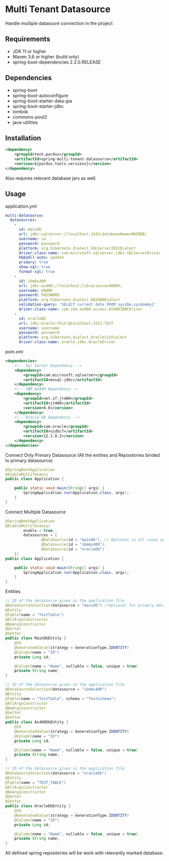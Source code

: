 # Multi Tenant Datasource
Handle multiple datasoure connection in the project

## Requirements
*	JDK 11 or higher
*	Maven 3.6 or higher (build only)
*	spring-boot-dependencies 2.2.0.RELEASE

## Dependencies
*	spring-boot
*	spring-boot-autoconfigure
*	spring-boot-starter-data-jpa
*	spring-boot-starter-jdbc
*	lombok
*	commons-pool2
*	java-utilities

## Installation
```xml
<dependency>
	<groupId>tech.pardus</groupId>
	<artifactId>spring-multi-tenant-datasource</artifactId>
	<version>${pardus.tools.versions}</version>
</dependency>
  ```
Also requires relevant database jars as well.

## Usage
application.yml
```yml
multi-datasource:
  datasources:
    -
      id: maindb
      url: jdbc:sqlserver://localhost:1433;databaseName=MAINDB;
      username: sa
      password: password
      platform: org.hibernate.dialect.SQLServer2012Dialect 
      driver-class-name: com.microsoft.sqlserver.jdbc.SQLServerDriver
      hbm2dll-auto: update
      primary: true
      show-sql: true
      format-sql: true
    -
      id: ibmAs400
      url: jdbc:as400://localhost;libraries=as400Db;
      username: UNAME
      password: PASSWORD
      platform: org.hibernate.dialect.DB2400Dialect
      validation-query: 'SELECT current date FROM sysibm.sysdummy1'
      driver-class-name: com.ibm.as400.access.AS400JDBCDriver
    -
      id: oracleDb
      url: jdbc:oracle:thin:@Localhost:1521:TEST
      username: username
      password: password
      platform: org.hibernate.dialect.Oracle12cDialect
      driver-class-name: oracle.jdbc.OracleDriver
```
pom.xml
```xml
<dependencies>
	<!-- Sql Server Dependency -->
	<dependency>
		<groupId>com.microsoft.sqlserver</groupId>
		<artifactId>mssql-jdbc</artifactId>
	</dependency>
	<!-- IBM AS400 Dependency-->
	<dependency>
		<groupId>net.sf.jt400</groupId>
		<artifactId>jt400</artifactId>
		<version>6.6</version>
	</dependency>
	<!-- Oracle DB Dependency -->
	<dependency>
		<groupId>com.oracle</groupId>
		<artifactId>ojdbc7</artifactId>
		<version>12.1.0.2</version>
	</dependency>
</dependencies>
```

Connect Only Primary Datasource (All the entities and Repositories binded to primary datasource)
```java
@SpringBootApplication
@EnableMultiTenancy
public class Application {

	public static void main(String[] args) {
		SpringApplication.run(Application.class, args);
	}
}
```
Connect Multiple Datasource
```java
@SpringBootApplication
@EnableMultiTenancy(
		enable = true, 
		datasources = { 
				@DataSource(id = "maindb"), // Optional in all cases primary db will be added 
				@DataSource(id = "ibmAs400"), 
				@DataSource(id = "oracleDb") 
	})
public class Application {

	public static void main(String[] args) {
		SpringApplication.run(Application.class, args);
	}
}
```
Entities
```java
// ID of the datasource given in the application file
@DataSourceSelection(datasource = "maindb") //Optional for primary datasource missing annotations will be handled in primary database
@Entity
@Table(name = "TestTable")
@AllArgsConstructor
@NoArgsConstructor
@Getter
@Setter
public class MainDbEntity {
	@Id
	@GeneratedValue(strategy = GenerationType.IDENTITY)
	@Column(name = "ID")
	private Long id;

	@Column(name = "Name", nullable = false, unique = true)
	private String name;
}
```
```java
// ID of the datasource given in the application file
@DataSourceSelection(datasource = "ibmAs400")
@Entity
@Table(name = "TestTable", schema = "TestSchema")
@AllArgsConstructor
@NoArgsConstructor
@Getter
@Setter
public class As400DbEntity {
	@Id
	@GeneratedValue(strategy = GenerationType.IDENTITY)
	@Column(name = "ID")
	private Long id;

	@Column(name = "Name", nullable = false, unique = true)
	private String name;
}
```
```java
// ID of the datasource given in the application file
@DataSourceSelection(datasource = "oracleDb") 
@Entity
@Table(name = "TEST_TABLE")
@AllArgsConstructor
@NoArgsConstructor
@Getter
@Setter
public class OracleDbEntity {
	@Id
	@GeneratedValue(strategy = GenerationType.IDENTITY)
	@Column(name = "ID")
	private Long id;

	@Column(name = "Name", nullable = false, unique = true)
	private String name;
}
```
All defined spring repositories will be work with relevantly marked database.